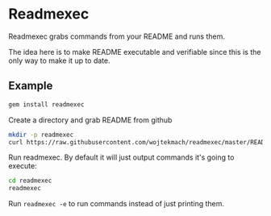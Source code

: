 # Readmexec

Readmexec grabs commands from your README and runs them.

The idea here is to make README executable and verifiable since this is the only way to make it up to date.

## Example

```sh
gem install readmexec
```

Create a directory and grab README from github

```sh
mkdir -p readmexec
curl https://raw.githubusercontent.com/wojtekmach/readmexec/master/README.md > readmexec/README.md
```

Run readmexec. By default it will just output commands it's going to execute:

```sh
cd readmexec
readmexec
```

Run `readmexec -e` to run commands instead of just printing them.
